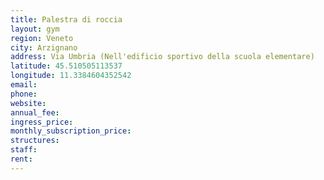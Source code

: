 ```yaml
---
title: Palestra di roccia
layout: gym
region: Veneto
city: Arzignano
address: Via Umbria (Nell'edificio sportivo della scuola elementare)
latitude: 45.510505113537
longitude: 11.3384604352542
email: 
phone: 
website: 
annual_fee: 
ingress_price: 
monthly_subscription_price: 
structures: 
staff: 
rent: 
---
```


